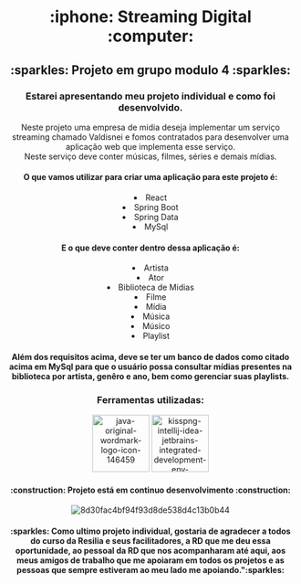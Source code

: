 <h1 align="center"> :iphone: Streaming Digital :computer: </h1> 


<h2 align="center">:sparkles: Projeto em grupo modulo 4 :sparkles:</h2>

<h3 align="center">Estarei apresentando meu projeto individual e como foi desenvolvido.</h3>

<p align="center"> Neste projeto uma empresa de midia deseja implementar um serviço streaming chamado Valdisnei e fomos contratados para desenvolver uma aplicação web que implementa esse serviço.
<br> Neste serviço deve conter músicas, filmes, séries e demais mídias.</p>

<h4 align="center">O que vamos utilizar para criar uma aplicação para este projeto é: </h4>

<li align="center"> React
<li align="center"> Spring Boot
<li align="center"> Spring Data
<li align="center"> MySql
</li>

<h4 align="center">E o que deve conter dentro dessa aplicação é: </h4>

<li align="center"> Artista
<li align="center"> Ator
<li align="center"> Biblioteca de Midias
<li align="center"> Filme
<li align="center"> Mídia
<li align="center"> Música
<li align="center"> Músico
<li align="center"> Playlist
</li>


<h4 align="center"> Além dos requisitos acima, deve se ter um banco de dados como citado acima em MySql para que o usuário possa consultar mídias presentes na biblioteca por artista, genêro e ano, bem como gerenciar suas playlists.</h4>


<h3 align="center">Ferramentas utilizadas:</h3>
<p align="center">
<img src='https://i.postimg.cc/Tp0cZBCs/java-original-wordmark-logo-icon-146459.png' border='0' alt='java-original-wordmark-logo-icon-146459' width="100px"/>
<img src='https://i.postimg.cc/Z9sb2Ydq/kisspng-intellij-idea-jetbrains-integrated-development-env-5b9a70df9dd6c3-3468850615368480956465-rem.png' border='0' alt='kisspng-intellij-idea-jetbrains-integrated-development-env-5b9a70df9dd6c3-3468850615368480956465-rem' width="100px"/>
</p>



<h4 align="center"> 
    :construction:  Projeto está em continuo desenvolvimento  :construction:
</h4>





<p align="center"><img src='https://i.postimg.cc/tsGMz4hW/8d30fac4bf94f93d8de538d4c13b0b44.gif' border='0' alt='8d30fac4bf94f93d8de538d4c13b0b44'/>

<h4 align="center"> :sparkles: Como ultimo projeto individual, gostaria de agradecer a todos do curso da Resilia e seus facilitadores, a RD que me deu essa oportunidade, ao pessoal da RD que nos acompanharam até aqui, aos meus amigos de trabalho que me apoiaram em todos os projetos e as pessoas que sempre estiveram ao meu lado me apoiando.":sparkles:</h4>
